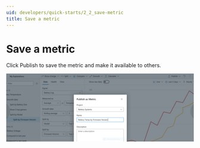 ```yaml
---
uid: developers/quick-starts/2_2_save-metric
title: Save a metric 
---
```

# Save a metric

Click Publish to save the metric and make it available to others. 

![Creating metrics](create-metrics.png)
